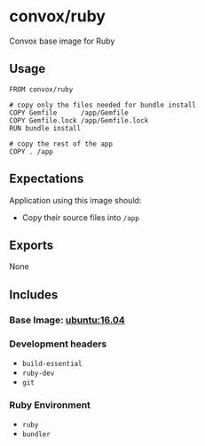 # convox/ruby

Convox base image for Ruby

## Usage

	FROM convox/ruby
	
	# copy only the files needed for bundle install
	COPY Gemfile      /app/Gemfile
	COPY Gemfile.lock /app/Gemfile.lock
	RUN bundle install
	
	# copy the rest of the app
	COPY . /app

## Expectations

Application using this image should:

* Copy their source files into `/app`

## Exports

None

## Includes

### Base Image: [ubuntu:16.04](https://hub.docker.com/_/ubuntu/)

### Development headers

* `build-essential`
* `ruby-dev`
* `git`

### Ruby Environment

* `ruby`
* `bundler`
